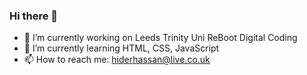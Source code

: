 ### Hi there 👋

- 🔭 I’m currently working on Leeds Trinity Uni ReBoot Digital Coding
- 🌱 I’m currently learning HTML, CSS, JavaScript
- 📫 How to reach me: hiderhassan@live.co.uk

